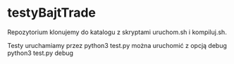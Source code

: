 # testyBajtTrade

Repozytorium klonujemy do katalogu z skryptami uruchom.sh i kompiluj.sh. 

Testy uruchamiamy przez
    python3 test.py
można uruchomić z opcją debug
    python3 test.py debug
